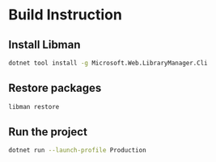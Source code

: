 # Build Instruction

## Install Libman

```bash
dotnet tool install -g Microsoft.Web.LibraryManager.Cli
```

## Restore packages

```bash
libman restore
```

## Run the project

```bash
dotnet run --launch-profile Production
```